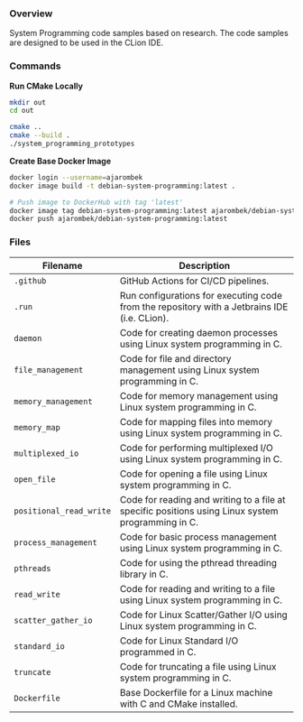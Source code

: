 ### Overview

System Programming code samples based on research.  The code samples are designed to be used in the CLion IDE.

### Commands

**Run CMake Locally**

```bash
mkdir out
cd out

cmake ..
cmake --build .
./system_programming_prototypes
```

**Create Base Docker Image**

```bash
docker login --username=ajarombek
docker image build -t debian-system-programming:latest .

# Push image to DockerHub with tag 'latest'
docker image tag debian-system-programming:latest ajarombek/debian-system-programming:latest
docker push ajarombek/debian-system-programming:latest
```

### Files

| Filename                | Description                                                                                                 |
|-------------------------|-------------------------------------------------------------------------------------------------------------|
| `.github`               | GitHub Actions for CI/CD pipelines.                                                                         |
| `.run`                  | Run configurations for executing code from the repository with a Jetbrains IDE (i.e. CLion).                |
| `daemon`                | Code for creating daemon processes using Linux system programming in C.                                     |
| `file_management`       | Code for file and directory management using Linux system programming in C.                                 |
| `memory_management`     | Code for memory management using Linux system programming in C.                                             |
| `memory_map`            | Code for mapping files into memory using Linux system programming in C.                                     |
| `multiplexed_io`        | Code for performing multiplexed I/O using Linux system programming in C.                                    |
| `open_file`             | Code for opening a file using Linux system programming in C.                                                |
| `positional_read_write` | Code for reading and writing to a file at specific positions using Linux system programming in C.           |
| `process_management`    | Code for basic process management using Linux system programming in C.                                      |
| `pthreads`              | Code for using the pthread threading library in C.                                                          |
| `read_write`            | Code for reading and writing to a file using Linux system programming in C.                                 |
| `scatter_gather_io`     | Code for Linux Scatter/Gather I/O using Linux system programming in C.                                      |
| `standard_io`           | Code for Linux Standard I/O programmed in C.                                                                |
| `truncate`              | Code for truncating a file using Linux system programming in C.                                             |
| `Dockerfile`            | Base Dockerfile for a Linux machine with C and CMake installed.                                             |
